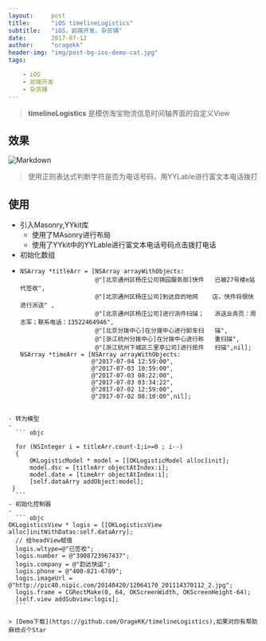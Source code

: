 ```yaml
---
layout:     post
title:      "iOS timelineLogistics"
subtitle:   "iOS，前端开发，杂货铺"
date:       2017-07-12
author:     "oragekk"
header-img: "img/post-bg-ios-demo-cat.jpg"
tags:

    - iOS
    - 前端开发
    - 杂货铺 
---
```

> **timelineLogistics** 是模仿淘宝物流信息时间轴界面的自定义View

## 效果

![Markdown](http://i4.piimg.com/1949/af2a87e889d29664.png)

> 使用正则表达式判断字符是否为电话号码，用YYLable进行富文本电话拨打

## 使用
 - 引入Masonry,YYkit库
 	- 使用了MAsonry进行布局
 	- 使用了YYkit中的YYLable进行富文本电话号码点击拨打电话 
 - 初始化数组
 - 
 	``` objc
 	NSArray *titleArr = [NSArray arrayWithObjects:
                         @"[北京通州区杨庄公司锦园服务部]快件	已被27号楼e站代签收",
                         @"[北京通州区杨庄公司]到达目的地网	店，快件将很快进行派送" ,
                         @"[北京通州区杨庄公司]进行派件扫描；	派送业务员：周志军；联系电话：13522464946",
                         @"[北京分拨中心]在分拨中心进行卸车扫	描",
                         @"[浙江杭州分拨中心]在分拨中心进行称	重扫描",
                         @"[浙江杭州下城区三里亭公司]进行揽件	扫描",nil];
   NSArray *timeArr = [NSArray arrayWithObjects:
                        @"2017-07-04 12:59:00",
                        @"2017-07-03 10:59:00",
                        @"2017-07-03 08:22:00",
                        @"2017-07-03 03:34:22",
                        @"2017-07-02 12:59:00",
                        @"2017-07-02 08:10:00",nil];
  ```
                        
 - 转为模型
 -
	``` objc
	
	for (NSInteger i = titleArr.count-1;i>=0 ; i--) 
	{
   		OKLogisticModel * model = [[OKLogisticModel alloc]init];
        model.dsc = [titleArr objectAtIndex:i];
        model.date = [timeArr objectAtIndex:i];
        [self.dataArry addObject:model];
   }
 	```  	
 - 初始化控制器
 - 
	``` objc
 OKLogisticsView * logis = [[OKLogisticsView alloc]initWithDatas:self.dataArry];
    // 给headView赋值
    logis.wltype=@"已签收";
    logis.number = @"3908723967437";
    logis.company = @"韵达快运";
    logis.phone = @"400-821-6789";
    logis.imageUrl = @"http://pic40.nipic.com/20140420/12064170_201114370112_2.jpg";
    logis.frame = CGRectMake(0, 64, OKScreenWidth, OKScreenHeight-64);
    [self.view addSubview:logis];
    ```

> [Demo下载](https://github.com/OrageKK/timelineLogistics),如果对你有帮助麻烦点个Star